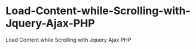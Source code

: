 # Load-Content-while-Scrolling-with-Jquery-Ajax-PHP
Load Content while Scrolling with Jquery Ajax PHP
